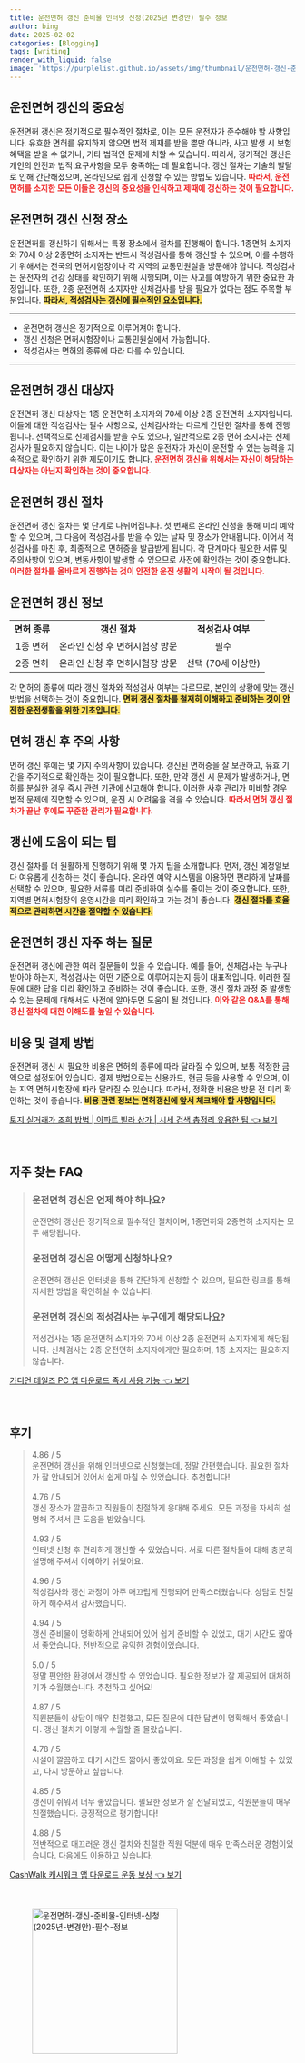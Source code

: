 ```yaml
---
title: 운전면허 갱신 준비물 인터넷 신청(2025년 변경안) 필수 정보
author: bing
date: 2025-02-02
categories: [Blogging]
tags: [writing]
render_with_liquid: false
image: 'https://purplelist.github.io/assets/img/thumbnail/운전면허-갱신-준비물-인터넷-신청(2025년-변경안)-필수-정보.webp'
---
```



<h2 id='운전면허_갱신의_중요성'>운전면허 갱신의 중요성</h2>

<p>운전면허 갱신은 정기적으로 필수적인 절차로, 이는 모든 운전자가 준수해야 할 사항입니다. 유효한 면허를 유지하지 않으면 법적 제재를 받을 뿐만 아니라, 사고 발생 시 보험 혜택을 받을 수 없거나, 기타 법적인 문제에 처할 수 있습니다. 따라서, 정기적인 갱신은 개인의 안전과 법적 요구사항을 모두 충족하는 데 필요합니다. 갱신 절차는 기술의 발달로 인해 간단해졌으며, 온라인으로 쉽게 신청할 수 있는 방법도 있습니다. <b><span style="color: #ee2323;">따라서, 운전면허를 소지한 모든 이들은 갱신의 중요성을 인식하고 제때에 갱신하는 것이 필요합니다.</span></b></p>

<h2 id='운전면허_갱신_신청_장소'>운전면허 갱신 신청 장소</h2>

<p>운전면허를 갱신하기 위해서는 특정 장소에서 절차를 진행해야 합니다. 1종면허 소지자와 70세 이상 2종면허 소지자는 반드시 적성검사를 통해 갱신할 수 있으며, 이를 수행하기 위해서는 전국의 면허시험장이나 각 지역의 교통민원실을 방문해야 합니다. 적성검사는 운전자의 건강 상태를 확인하기 위해 시행되며, 이는 사고를 예방하기 위한 중요한 과정입니다. 또한, 2종 운전면허 소지자만 신체검사를 받을 필요가 없다는 점도 주목할 부분입니다. <b><span style="background-color: #ffe066;">따라서, 적성검사는 갱신에 필수적인 요소입니다.</span></b></p>

<hr />

<ul>
    <li>운전면허 갱신은 정기적으로 이루어져야 합니다.</li>
    <li>갱신 신청은 면허시험장이나 교통민원실에서 가능합니다.</li>
    <li>적성검사는 면허의 종류에 따라 다를 수 있습니다.</li>
</ul>

<hr />

<h2 id='운전면허_갱신_대상자'>운전면허 갱신 대상자</h2>

<p>운전면허 갱신 대상자는 1종 운전면허 소지자와 70세 이상 2종 운전면허 소지자입니다. 이들에 대한 적성검사는 필수 사항으로, 신체검사와는 다르게 간단한 절차를 통해 진행됩니다. 선택적으로 신체검사를 받을 수도 있으나, 일반적으로 2종 면허 소지자는 신체검사가 필요하지 않습니다. 이는 나이가 많은 운전자가 자신이 운전할 수 있는 능력을 지속적으로 확인하기 위한 제도이기도 합니다. <b><span style="color: #ee2323;">운전면허 갱신을 위해서는 자신이 해당하는 대상자는 아닌지 확인하는 것이 중요합니다.</span></b></p>

<h2 id='운전면허_갱신_절차'>운전면허 갱신 절차</h2>

<p>운전면허 갱신 절차는 몇 단계로 나뉘어집니다. 첫 번째로 온라인 신청을 통해 미리 예약할 수 있으며, 그 다음에 적성검사를 받을 수 있는 날짜 및 장소가 안내됩니다. 이어서 적성검사를 마친 후, 최종적으로 면허증을 발급받게 됩니다. 각 단계마다 필요한 서류 및 주의사항이 있으며, 변동사항이 발생할 수 있으므로 사전에 확인하는 것이 중요합니다. <b><span style="color: #ee2323;">이러한 절차를 올바르게 진행하는 것이 안전한 운전 생활의 시작이 될 것입니다.</span></b></p>

<h2 id='운전면허_갱신_정보'>운전면허 갱신 정보</h2>

<table>
    <tr>
        <td style="text-align: center; height: 17px;"><b>면허 종류</b></td>
        <td style="text-align: center; height: 17px;"><b>갱신 절차</b></td>
        <td style="text-align: center; height: 17px;"><b>적성검사 여부</b></td>
    </tr>
    <tr>
        <td style="text-align: center; height: 17px;">1종 면허</td>
        <td style="text-align: center; height: 17px;">온라인 신청 후 면허시험장 방문</td>
        <td style="text-align: center; height: 17px;">필수</td>
    </tr>
    <tr>
        <td style="text-align: center; height: 17px;">2종 면허</td>
        <td style="text-align: center; height: 17px;">온라인 신청 후 면허시험장 방문</td>
        <td style="text-align: center; height: 17px;">선택 (70세 이상만)</td>
    </tr>
</table>

<p>각 면허의 종류에 따라 갱신 절차와 적성검사 여부는 다르므로, 본인의 상황에 맞는 갱신 방법을 선택하는 것이 중요합니다. <b><span style="background-color: #ffe066;">면허 갱신 절차를 철저히 이해하고 준비하는 것이 안전한 운전생활을 위한 기초입니다.</span></b></p>

<h2 id='면허_갱신_후_주의사항'>면허 갱신 후 주의 사항</h2>

<p>면허 갱신 후에는 몇 가지 주의사항이 있습니다. 갱신된 면허증을 잘 보관하고, 유효 기간을 주기적으로 확인하는 것이 필요합니다. 또한, 만약 갱신 시 문제가 발생하거나, 면허를 분실한 경우 즉시 관련 기관에 신고해야 합니다. 이러한 사후 관리가 미비할 경우 법적 문제에 직면할 수 있으며, 운전 시 어려움을 겪을 수 있습니다. <b><span style="color: #ee2323;">따라서 면허 갱신 절차가 끝난 후에도 꾸준한 관리가 필요합니다.</span></b></p>

<h2 id='갱신_도움이_되는_팁'>갱신에 도움이 되는 팁</h2>

<p>갱신 절차를 더 원활하게 진행하기 위해 몇 가지 팁을 소개합니다. 먼저, 갱신 예정일보다 여유롭게 신청하는 것이 좋습니다. 온라인 예약 시스템을 이용하면 편리하게 날짜를 선택할 수 있으며, 필요한 서류를 미리 준비하여 실수를 줄이는 것이 중요합니다. 또한, 지역별 면허시험장의 운영시간을 미리 확인하고 가는 것이 좋습니다. <b><span style="background-color: #ffe066;">갱신 절차를 효율적으로 관리하면 시간을 절약할 수 있습니다.</span></b></p>

<h2 id='운전면허_갱신_자주_하는_질문'>운전면허 갱신 자주 하는 질문</h2>

<p>운전면허 갱신에 관한 여러 질문들이 있을 수 있습니다. 예를 들어, 신체검사는 누구나 받아야 하는지, 적성검사는 어떤 기준으로 이루어지는지 등이 대표적입니다. 이러한 질문에 대한 답을 미리 확인하고 준비하는 것이 좋습니다. 또한, 갱신 절차 과정 중 발생할 수 있는 문제에 대해서도 사전에 알아두면 도움이 될 것입니다. <b><span style="color: #ee2323;">이와 같은 Q&A를 통해 갱신 절차에 대한 이해도를 높일 수 있습니다.</span></b></p>

<h2 id='비용_및_결제방법'>비용 및 결제 방법</h2>

<p>운전면허 갱신 시 필요한 비용은 면허의 종류에 따라 달라질 수 있으며, 보통 적정한 금액으로 설정되어 있습니다. 결제 방법으로는 신용카드, 현금 등을 사용할 수 있으며, 이는 지역 면허시험장에 따라 달라질 수 있습니다. 따라서, 정확한 비용은 방문 전 미리 확인하는 것이 좋습니다. <b><span style="background-color: #ffe066;">비용 관련 정보는 면허갱신에 앞서 체크해야 할 사항입니다.</span></b></p>


<p><a class="click-button" title="토지 실거래가 조회 방법 | 아파트 빌라 상가 | 시세 검색 총정리 유용한 팁" href="https://purplelist.github.io/posts/%ED%86%A0%EC%A7%80-%EC%8B%A4%EA%B1%B0%EB%9E%98%EA%B0%80-%EC%A1%B0%ED%9A%8C-%EB%B0%A9%EB%B2%95-%EC%95%84%ED%8C%8C%ED%8A%B8-%EB%B9%8C%EB%9D%BC-%EC%83%81%EA%B0%80-%EC%8B%9C%EC%84%B8-%EA%B2%80%EC%83%89-%EC%B4%9D%EC%A0%95%EB%A6%AC-%EC%9C%A0%EC%9A%A9%ED%95%9C-%ED%8C%81/" rel="dofollow">토지 실거래가 조회 방법 | 아파트 빌라 상가 | 시세 검색 총정리 유용한 팁 👈 보기</a></p><br>
<h2 id='자주_찾는_FAQ'>자주 찾는 FAQ</h2>
<div itemscope="" itemtype="https://schema.org/FAQPage"> 
<blockquote> 
<div itemscope="" itemprop="mainEntity" itemtype="https://schema.org/Question"> 
<h3 itemprop="name">운전면허 갱신은 언제 해야 하나요?</h3> 
<div itemscope="" itemprop="acceptedAnswer" itemtype="https://schema.org/Answer"> 
<span itemprop="text"> 
<p>운전면허 갱신은 정기적으로 필수적인 절차이며, 1종면허와 2종면허 소지자는 모두 해당됩니다.</p> 
</span> 
</div> 
</div> 

<div itemscope="" itemprop="mainEntity" itemtype="https://schema.org/Question"> 
<h3 itemprop="name">운전면허 갱신은 어떻게 신청하나요?</h3> 
<div itemscope="" itemprop="acceptedAnswer" itemtype="https://schema.org/Answer"> 
<span itemprop="text"> 
<p>운전면허 갱신은 인터넷을 통해 간단하게 신청할 수 있으며, 필요한 링크를 통해 자세한 방법을 확인하실 수 있습니다.</p> 
</span> 
</div> 
</div> 

<div itemscope="" itemprop="mainEntity" itemtype="https://schema.org/Question"> 
<h3 itemprop="name">운전면허 갱신의 적성검사는 누구에게 해당되나요?</h3> 
<div itemscope="" itemprop="acceptedAnswer" itemtype="https://schema.org/Answer"> 
<span itemprop="text"> 
<p>적성검사는 1종 운전면허 소지자와 70세 이상 2종 운전면허 소지자에게 해당됩니다. 신체검사는 2종 운전면허 소지자에게만 필요하며, 1종 소지자는 필요하지 않습니다.</p> 
</span> 
</div> 
</div> 
</blockquote> 
</div>
<p><a class="click-button" title="가디언 테일즈 PC 앱 다운로드 즉시 사용 가능" href="https://purplelist.github.io/posts/%EA%B0%80%EB%94%94%EC%96%B8-%ED%85%8C%EC%9D%BC%EC%A6%88-PC-%EC%95%B1-%EB%8B%A4%EC%9A%B4%EB%A1%9C%EB%93%9C-%EC%A6%89%EC%8B%9C-%EC%82%AC%EC%9A%A9-%EA%B0%80%EB%8A%A5/" rel="dofollow">가디언 테일즈 PC 앱 다운로드 즉시 사용 가능 👈 보기</a></p><br>
<h2 id='후기'>후기</h2>
<div itemscope itemtype="https://schema.org/Product">
  <blockquote>
  <div itemprop="review" itemscope itemtype="https://schema.org/Review">
      <div itemprop="reviewRating" itemscope itemtype="https://schema.org/Rating"> <span itemprop="ratingValue">4.86</span> / <span itemprop="bestRating">5</span> </div>
      <span itemprop="reviewBody">운전면허 갱신을 위해 인터넷으로 신청했는데, 정말 간편했습니다. 필요한 절차가 잘 안내되어 있어서 쉽게 마칠 수 있었습니다. 추천합니다!</span>
  </div>
  <br>
  <div itemprop="review" itemscope itemtype="https://schema.org/Review">
      <div itemprop="reviewRating" itemscope itemtype="https://schema.org/Rating"> <span itemprop="ratingValue">4.76</span> / <span itemprop="bestRating">5</span> </div>
      <span itemprop="reviewBody">갱신 장소가 깔끔하고 직원들이 친절하게 응대해 주세요. 모든 과정을 자세히 설명해 주셔서 큰 도움을 받았습니다.</span>
  </div>
  <br>
  <div itemprop="review" itemscope itemtype="https://schema.org/Review">
      <div itemprop="reviewRating" itemscope itemtype="https://schema.org/Rating"> <span itemprop="ratingValue">4.93</span> / <span itemprop="bestRating">5</span> </div>
      <span itemprop="reviewBody">인터넷 신청 후 편리하게 갱신할 수 있었습니다. 서로 다른 절차들에 대해 충분히 설명해 주셔서 이해하기 쉬웠어요.</span>
  </div>
  <br>
  <div itemprop="review" itemscope itemtype="https://schema.org/Review">
      <div itemprop="reviewRating" itemscope itemtype="https://schema.org/Rating"> <span itemprop="ratingValue">4.96</span> / <span itemprop="bestRating">5</span> </div>
      <span itemprop="reviewBody">적성검사와 갱신 과정이 아주 매끄럽게 진행되어 만족스러웠습니다. 상담도 친절하게 해주셔서 감사했습니다.</span>
  </div>
  <br>
  <div itemprop="review" itemscope itemtype="https://schema.org/Review">
      <div itemprop="reviewRating" itemscope itemtype="https://schema.org/Rating"> <span itemprop="ratingValue">4.94</span> / <span itemprop="bestRating">5</span> </div>
      <span itemprop="reviewBody">갱신 준비물이 명확하게 안내되어 있어 쉽게 준비할 수 있었고, 대기 시간도 짧아서 좋았습니다. 전반적으로 유익한 경험이었습니다.</span>
  </div>
  <br>
  <div itemprop="review" itemscope itemtype="https://schema.org/Review">
      <div itemprop="reviewRating" itemscope itemtype="https://schema.org/Rating"> <span itemprop="ratingValue">5.0</span> / <span itemprop="bestRating">5</span> </div>
      <span itemprop="reviewBody">정말 편안한 환경에서 갱신할 수 있었습니다. 필요한 정보가 잘 제공되어 대처하기가 수월했습니다. 추천하고 싶어요!</span>
  </div>
  <br>
  <div itemprop="review" itemscope itemtype="https://schema.org/Review">
      <div itemprop="reviewRating" itemscope itemtype="https://schema.org/Rating"> <span itemprop="ratingValue">4.87</span> / <span itemprop="bestRating">5</span> </div>
      <span itemprop="reviewBody">직원분들이 상담이 매우 친절했고, 모든 질문에 대한 답변이 명확해서 좋았습니다. 갱신 절차가 이렇게 수월할 줄 몰랐습니다.</span>
  </div>
  <br>
  <div itemprop="review" itemscope itemtype="https://schema.org/Review">
      <div itemprop="reviewRating" itemscope itemtype="https://schema.org/Rating"> <span itemprop="ratingValue">4.78</span> / <span itemprop="bestRating">5</span> </div>
      <span itemprop="reviewBody">시설이 깔끔하고 대기 시간도 짧아서 좋았어요. 모든 과정을 쉽게 이해할 수 있었고, 다시 방문하고 싶습니다.</span>
  </div>
  <br>
  <div itemprop="review" itemscope itemtype="https://schema.org/Review">
      <div itemprop="reviewRating" itemscope itemtype="https://schema.org/Rating"> <span itemprop="ratingValue">4.85</span> / <span itemprop="bestRating">5</span> </div>
      <span itemprop="reviewBody">갱신이 쉬워서 너무 좋았습니다. 필요한 정보가 잘 전달되었고, 직원분들이 매우 친절했습니다. 긍정적으로 평가합니다!</span>
  </div>
  <br>
  <div itemprop="review" itemscope itemtype="https://schema.org/Review">
      <div itemprop="reviewRating" itemscope itemtype="https://schema.org/Rating"> <span itemprop="ratingValue">4.88</span> / <span itemprop="bestRating">5</span> </div>
      <span itemprop="reviewBody">전반적으로 매끄러운 갱신 절차와 친절한 직원 덕분에 매우 만족스러운 경험이었습니다. 다음에도 이용하고 싶습니다.</span>
  </div>
  </blockquote>
</div>
<p><a class="click-button" title="CashWalk 캐시워크 앱 다운로드 운동 보상" href="https://purplelist.github.io/posts/CashWalk-%EC%BA%90%EC%8B%9C%EC%9B%8C%ED%81%AC-%EC%95%B1-%EB%8B%A4%EC%9A%B4%EB%A1%9C%EB%93%9C-%EC%9A%B4%EB%8F%99-%EB%B3%B4%EC%83%81/" rel="dofollow">CashWalk 캐시워크 앱 다운로드 운동 보상 👈 보기</a></p><br>
<figure class="image"><img src="https://purplelist.github.io/assets/img/thumbnail/운전면허-갱신-준비물-인터넷-신청(2025년-변경안)-필수-정보.webp" alt="운전면허-갱신-준비물-인터넷-신청(2025년-변경안)-필수-정보" width="256" height="256"></figure>